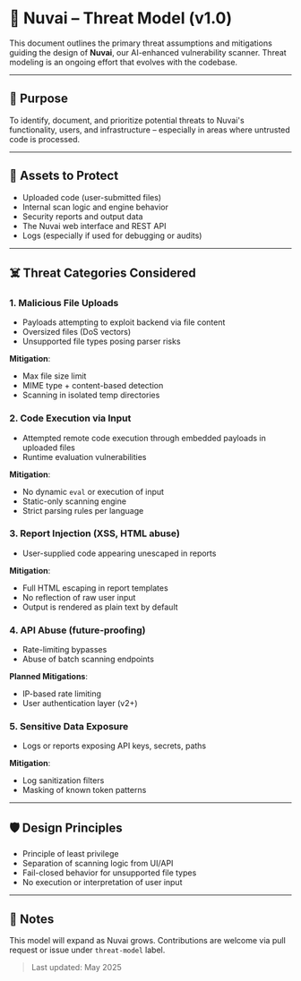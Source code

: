 # 🧠 Nuvai – Threat Model (v1.0)

This document outlines the primary threat assumptions and mitigations guiding the design of **Nuvai**, our AI-enhanced vulnerability scanner. Threat modeling is an ongoing effort that evolves with the codebase.

---

## 🎯 Purpose

To identify, document, and prioritize potential threats to Nuvai's functionality, users, and infrastructure – especially in areas where untrusted code is processed.

---

## 🔐 Assets to Protect

* Uploaded code (user-submitted files)
* Internal scan logic and engine behavior
* Security reports and output data
* The Nuvai web interface and REST API
* Logs (especially if used for debugging or audits)

---

## ☠️ Threat Categories Considered

### 1. Malicious File Uploads

* Payloads attempting to exploit backend via file content
* Oversized files (DoS vectors)
* Unsupported file types posing parser risks

**Mitigation**:

* Max file size limit
* MIME type + content-based detection
* Scanning in isolated temp directories

### 2. Code Execution via Input

* Attempted remote code execution through embedded payloads in uploaded files
* Runtime evaluation vulnerabilities

**Mitigation**:

* No dynamic `eval` or execution of input
* Static-only scanning engine
* Strict parsing rules per language

### 3. Report Injection (XSS, HTML abuse)

* User-supplied code appearing unescaped in reports

**Mitigation**:

* Full HTML escaping in report templates
* No reflection of raw user input
* Output is rendered as plain text by default

### 4. API Abuse (future-proofing)

* Rate-limiting bypasses
* Abuse of batch scanning endpoints

**Planned Mitigations**:

* IP-based rate limiting
* User authentication layer (v2+)

### 5. Sensitive Data Exposure

* Logs or reports exposing API keys, secrets, paths

**Mitigation**:

* Log sanitization filters
* Masking of known token patterns

---

## 🛡️ Design Principles

* Principle of least privilege
* Separation of scanning logic from UI/API
* Fail-closed behavior for unsupported file types
* No execution or interpretation of user input

---

## 📌 Notes

This model will expand as Nuvai grows. Contributions are welcome via pull request or issue under `threat-model` label.

> Last updated: May 2025
